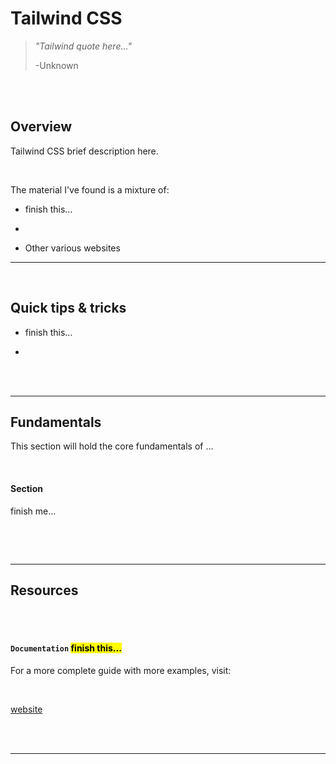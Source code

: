 # **Tailwind CSS**

> _"Tailwind quote here..."_
>
> -Unknown

<br>
<br>

## Overview

Tailwind CSS brief description here.

<br>

The material I've found is a mixture of:

-   finish this...

-

-   Other various websites

---

<br>

## **Quick tips & tricks**

-   finish this...

-

<br>
<br>

---

## **Fundamentals**

This section will hold the core fundamentals of ...

<br>

#### **Section**

finish me...

```css

```

<br>
<br>

---

## **Resources**

<br>
<br>

#### **`Documentation`** <mark>finish this...</mark>

For a more complete guide with more examples, visit:

<br>

[website]()

<br>
<br>

---
